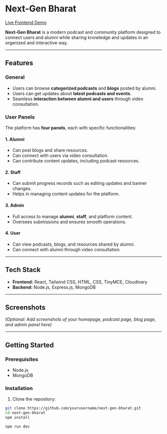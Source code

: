 # Next-Gen Bharat

[Live Frontend Demo](https://next-gen-bharat.onrender.com)

**Next-Gen Bharat** is a modern podcast and community platform designed to connect users and alumni while sharing knowledge and updates in an organized and interactive way.

---

## Features

### General
- Users can browse **categorized podcasts** and **blogs** posted by alumni.
- Users can get updates about **latest podcasts and events**.
- Seamless **interaction between alumni and users** through video consultation.

### User Panels
The platform has **four panels**, each with specific functionalities:

#### 1. Alumni
- Can post blogs and share resources.
- Can connect with users via video consultation.
- Can contribute content updates, including podcast resources.

#### 2. Staff
- Can submit progress records such as editing updates and banner changes.
- Helps in managing content updates for the platform.

#### 3. Admin
- Full access to manage **alumni**, **staff**, and platform content.
- Oversees submissions and ensures smooth operations.

#### 4. User
- Can view podcasts, blogs, and resources shared by alumni.
- Can connect with alumni through video consultation.

---

## Tech Stack
- **Frontend:** React, Tailwind CSS, HTML, CSS, TinyMCE, Cloudinary  
- **Backend:** Node.js, Express.js, MongoDB  

---

## Screenshots
*(Optional: Add screenshots of your homepage, podcast page, blog page, and admin panel here)*

---

## Getting Started

### Prerequisites
- Node.js
- MongoDB

### Installation
1. Clone the repository:
```bash
git clone https://github.com/yourusername/next-gen-bharat.git
cd next-gen-bharat
npm install

npm run dev
